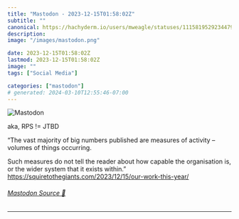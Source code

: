 ```yaml
---
title: "Mastodon - 2023-12-15T01:58:02Z"
subtitle: ""
canonical: https://hachyderm.io/users/mweagle/statuses/111581952923447912
description:
image: "/images/mastodon.png"

date: 2023-12-15T01:58:02Z
lastmod: 2023-12-15T01:58:02Z
image: ""
tags: ["Social Media"]

categories: ["mastodon"]
# generated: 2024-03-10T12:55:46-07:00
---
```

![Mastodon](/images/mastodon.png)

<p>aka, RPS != JTBD </p><p>“The vast majority of big numbers published are measures of activity – volumes of things occurring.</p><p>Such measures do not tell the reader about how capable the organisation is, or the wider system that it exists within.”<br /><a href="https://squiretothegiants.com/2023/12/15/our-work-this-year/" target="_blank" rel="nofollow noopener noreferrer" translate="no"><span class="invisible">https://</span><span class="ellipsis">squiretothegiants.com/2023/12/</span><span class="invisible">15/our-work-this-year/</span></a></p>


###### [Mastodon Source 🐘](https://hachyderm.io/@mweagle/111581952923447912)

___
